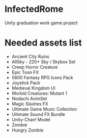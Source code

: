 # InfectedRome
Unity graduation work game project

# Needed assets list
* Ancient City Ruins
* AllSky - 220+ Sky / Skybox Set
* Creep Horror Creature
* Epic Toon FX
* 5800 Fantasy RPG Icons Pack
* Joystick Pack
* Medieval Kingdom UI
* Morbid Creatures: Mutant 1
* Nodachi AnimSet
* Magic Slashes FX
* Ultimate Game Music Collection
* Ultimate Sound FX Bundle
* Unity-Chan! Model
* Zombie
* Hungry Zombie